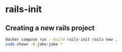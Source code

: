 # rails-init

## Creating a new rails project

```bash
docker compose run --build rails-init rails new .
sudo chown -R jake:jake *
```
